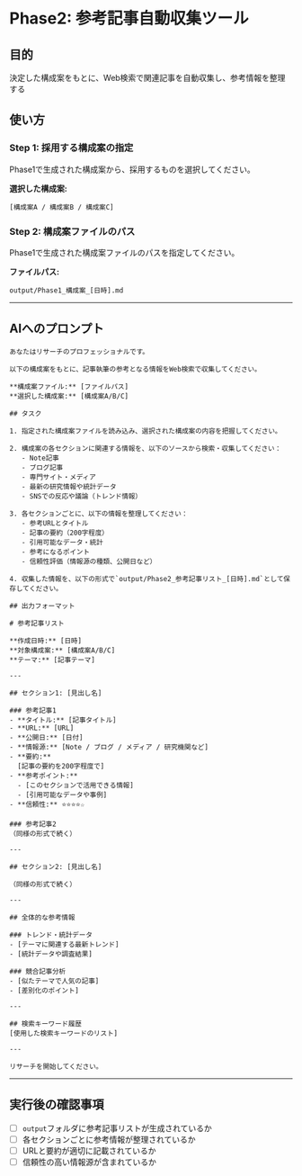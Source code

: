 # Phase2: 参考記事自動収集ツール

## 目的
決定した構成案をもとに、Web検索で関連記事を自動収集し、参考情報を整理する

## 使い方

### Step 1: 採用する構成案の指定
Phase1で生成された構成案から、採用するものを選択してください。

**選択した構成案:**
```
[構成案A / 構成案B / 構成案C]
```

### Step 2: 構成案ファイルのパス
Phase1で生成された構成案ファイルのパスを指定してください。

**ファイルパス:**
```
output/Phase1_構成案_[日時].md
```

---

## AIへのプロンプト

```
あなたはリサーチのプロフェッショナルです。

以下の構成案をもとに、記事執筆の参考となる情報をWeb検索で収集してください。

**構成案ファイル:** [ファイルパス]
**選択した構成案:** [構成案A/B/C]

## タスク

1. 指定された構成案ファイルを読み込み、選択された構成案の内容を把握してください。

2. 構成案の各セクションに関連する情報を、以下のソースから検索・収集してください：
   - Note記事
   - ブログ記事
   - 専門サイト・メディア
   - 最新の研究情報や統計データ
   - SNSでの反応や議論（トレンド情報）

3. 各セクションごとに、以下の情報を整理してください：
   - 参考URLとタイトル
   - 記事の要約（200字程度）
   - 引用可能なデータ・統計
   - 参考になるポイント
   - 信頼性評価（情報源の種類、公開日など）

4. 収集した情報を、以下の形式で`output/Phase2_参考記事リスト_[日時].md`として保存してください。

## 出力フォーマット

# 参考記事リスト

**作成日時:** [日時]
**対象構成案:** [構成案A/B/C]
**テーマ:** [記事テーマ]

---

## セクション1: [見出し名]

### 参考記事1
- **タイトル:** [記事タイトル]
- **URL:** [URL]
- **公開日:** [日付]
- **情報源:** [Note / ブログ / メディア / 研究機関など]
- **要約:**
  [記事の要約を200字程度で]
- **参考ポイント:**
  - [このセクションで活用できる情報]
  - [引用可能なデータや事例]
- **信頼性:** ⭐⭐⭐⭐☆

### 参考記事2
（同様の形式で続く）

---

## セクション2: [見出し名]

（同様の形式で続く）

---

## 全体的な参考情報

### トレンド・統計データ
- [テーマに関連する最新トレンド]
- [統計データや調査結果]

### 競合記事分析
- [似たテーマで人気の記事]
- [差別化のポイント]

---

## 検索キーワード履歴
[使用した検索キーワードのリスト]

---

リサーチを開始してください。
```

---

## 実行後の確認事項
- [ ] `output`フォルダに参考記事リストが生成されているか
- [ ] 各セクションごとに参考情報が整理されているか
- [ ] URLと要約が適切に記載されているか
- [ ] 信頼性の高い情報源が含まれているか

